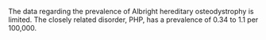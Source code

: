 The data regarding the prevalence of Albright hereditary osteodystrophy is limited. The closely related disorder, PHP, has a prevalence of 0.34 to 1.1 per 100,000.